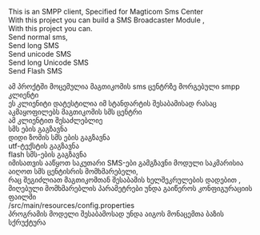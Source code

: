 This is an SMPP client, Specified for Magticom Sms Center<br>
With this project you can build a SMS Broadcaster  Module ,<br>
With this project you can.<br>
	Send normal sms,<br>
	Send long SMS<br>
	Send unicode SMS<br>
  	Send long Unicode SMS<br>
	Send Flash SMS<br>
	
ამ პროქტში მოცემულია მაგთიკომის  sms ცენტრზე მორგებული smpp კლიენტი<br>
ეს კლიენიტი დატესტილია იმ სტანდარტის შესაბამისად რასაც აკმაყოფილებს მაგთიკომის სმს ცენტრი <br>
ამ კლიენტით შესაძლებლიე <br>
 სმს ების გაგზავნა <br>
 დიდი ზომის სმს ების გაგზავნა <br>
 utf-ტექსტის გაგზავნა<br>
 flash სმს-ების გაგზავნა<br>
იმისათვის ააწყოთ საკუთარი SMS-ები გამგზავნი მოდული საკმარისია აიღოთ სმს ცენტისრის მომხმარებელი, <br>
რაც შეგიძლიათ მაგთიკომთან შესაბამის ხელშეკრულების დადებით ,<br>
მიღებული მომხმარებლის პარამეტრები უნდა გაიწეროს კონფიგურაციის ფაილში<br>
/src/main/resources/config.properties<br>
პროგრამის მოდელი შესაბამოსად უნდა აიგოს მონაცემთა ბაზის სქრუქტურა    <br>



